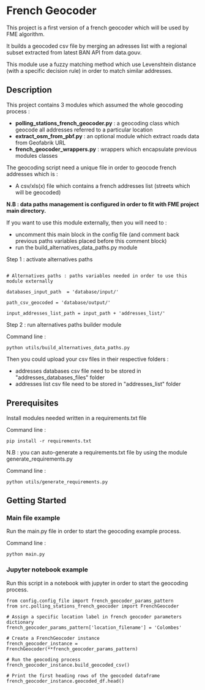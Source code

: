 # French Geocoder


This project is a first version of a french geocoder which will be used by FME algorithm.

It builds a geocoded csv file by merging an adresses list with a regional subset extracted from latest BAN API
from data.gouv. 

This module use a fuzzy matching method which use Levenshtein distance (with a specific decision rule)
in order to match similar addresses.

## Description

This project contains 3 modules which assumed the whole geocoding process :

 - **polling_stations_french_geocoder.py** : a geocoding class which geocode all addresses referred to a particular location
 - **extract_osm_from_pbf.py** : an optional module which extract roads data from Geofabrik URL
 - **french_geocoder_wrappers.py** : wrappers which encapsulate previous modules classes
 
The geocoding script need a unique file in order to geocode french addresses which is :

  - A csv/xls(x) file which contains a french addresses list (streets which will be geocoded)
  
**N.B : data paths management is configured in order to fit with FME project main directory.**

If you want to use this module externally, then you will need to :

  - uncomment this main block in the config file  (and comment back previous paths variables placed before this comment block)
  - run the build_alternatives_data_paths.py module

Step 1 : activate alternatives paths

```

# Alternatives paths : paths variables needed in order to use this module externally

databases_input_path  = 'database/input/'

path_csv_geocoded = 'database/output/'

input_addresses_list_path = input_path + 'addresses_list/'

```

Step 2 : run alternatives paths builder module


Command line :

```
python utils/build_alternatives_data_paths.py 
```

Then you could upload your csv files in their respective folders :

  - addresses databases csv file need to be stored in "addresses_databases_files" folder
  - addresses list csv file need to be stored in "addresses_list" folder

## Prerequisites

Install modules needed written in a requirements.txt file

Command line : 

```
pip install -r requirements.txt
```

N.B : you can auto-generate a requirements.txt file by using the module generate_requirements.py

Command line :

```
python utils/generate_requirements.py 
```

## Getting Started


### Main file example

Run the main.py file in order to start the geocoding example process.

Command line : 

```
python main.py
```

### Jupyter notebook example

Run this script in a notebook with jupyter in order to start the geocoding process.

```
from config.config_file import french_geocoder_params_pattern
from src.polling_stations_french_geocoder import FrenchGeocoder

# Assign a specific location label in french geocoder parameters dictionary
french_geocoder_params_pattern['location_filename'] = 'Colombes'
                             
# Create a FrenchGeocoder instance
french_geocoder_instance = FrenchGeocoder(**french_geocoder_params_pattern)

# Run the geocoding process
french_geocoder_instance.build_geocoded_csv()

# Print the first heading rows of the geocoded dataframe
french_geocoder_instance.geocoded_df.head()
```

